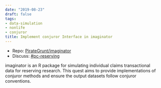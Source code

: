 ```yaml
---
date: "2019-08-23"
draft: false
tags:
- data-simulation
- nonlife
- conjuror
title: Implement conjuror Interface in imaginator
---
```


- Repo: [PirateGrunt/imaginator](https://github.com/PirateGrunt/imaginator)
- Discuss: [#pc-reserving](https://kasaai.slack.com/messages/CH4SAKX4G)

imaginator is an R package for simulating individual claims transactional data for reserving research. This quest aims to provide implementations of conjuror methods and ensure the output datasets follow conjuror conventions.

